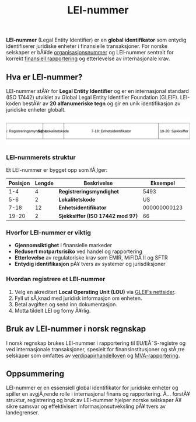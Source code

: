 ﻿---
title: "LEI-nummer"
meta_title: "LEI-nummer"
meta_description: '**LEI-nummer** (Legal Entity Identifier) er en **global identifikator** som entydig identifiserer juridiske enheter i finansielle transaksjoner. For norske sels...'
slug: lei-nummer
type: blog
layout: pages/single
---

**LEI-nummer** (Legal Entity Identifier) er en **global identifikator** som entydig identifiserer juridiske enheter i finansielle transaksjoner. For norske selskaper er bÃ¥de [organisasjonsnummer](/blogs/regnskap/hva-er-organisasjonsnummer "Hva er Organisasjonsnummer? En Guide til Norske Foretaksregister") og LEI-nummer sentralt for korrekt [finansiell rapportering](/blogs/regnskap/bronnoysundregistrene "Hva er BrÃ¸nnÃ¸ysundregistrene? En Guide til Norges Registerforvalter") og etterlevelse av internasjonale krav.

## Hva er LEI-nummer?

LEI-nummer stÃ¥r for **Legal Entity Identifier** og er en internasjonal standard (ISO 17442) utviklet av Global Legal Entity Identifier Foundation (GLEIF). LEI-koden bestÃ¥r av **20 alfanumeriske tegn** og gir en unik identifikasjon av juridiske enheter globalt.

![LEI-nummer struktur](lei-nummer-struktur.svg)

### LEI-nummerets struktur

Et LEI-nummer er bygget opp som fÃ¸lger:

| Posisjon | Lengde | Beskrivelse                       | Eksempel                         |
|----------|--------|-----------------------------------|----------------------------------|
| 1-4      | 4      | **Registreringsmyndighet**        | 5493                             |
| 5-6      | 2      | **Lokalitetskode**                | US                               |
| 7-18     | 12     | **Enhetsidentifikator**           | 000000000123                     |
| 19-20    | 2      | **Sjekksiffer (ISO 17442 mod 97)**| 66                               |

### Hvorfor LEI-nummer er viktig

* **Gjennomsiktighet** i finansielle markeder
* **Redusert motpartsrisiko** ved handel og rapportering
* **Etterlevelse** av regulatoriske krav som EMIR, MiFIDÂ II og SFTR
* **Entydig identifikasjon** pÃ¥ tvers av systemer og jurisdiksjoner

### Hvordan registrere et LEI-nummer

1. Velg en akreditert **Local Operating Unit (LOU)** via [GLEIFs nettsider](https://www.gleif.org).
2. Fyll ut sÃ¸knad med juridisk informasjon om enheten.
3. Betal avgiften og send inn dokumentasjon.
4. Motta tildelt LEI og forny Ã¥rlig.

## Bruk av LEI-nummer i norsk regnskap

I norsk regnskap brukes LEI-nummer i rapportering til EU/EÃ˜S-registre og ved internasjonale transaksjoner, spesielt for finansinstitusjoner og stÃ¸rre selskaper som omfattes av [verdipapirhandelloven](/blogs/regnskap/hva-er-verdipapirhandelloven "Hva er Verdipapirhandelloven? En Guide til Regelverk for Verdipapirhandel") og [MVA-rapportering](/blogs/regnskap/hva-er-mva-registeret "Hva er MVA-Registeret? Krav og Prosess").

## Oppsummering

LEI-nummer er en essensiell global identifikator for juridiske enheter og spiller en avgjÃ¸rende rolle i internasjonal finans og rapportering. Ã… forstÃ¥ struktur, registrering og bruk av LEI-nummer hjelper norske selskaper Ã¥ sikre samsvar og effektivisert informasjonsutveksling pÃ¥ tvers av landegrenser.







